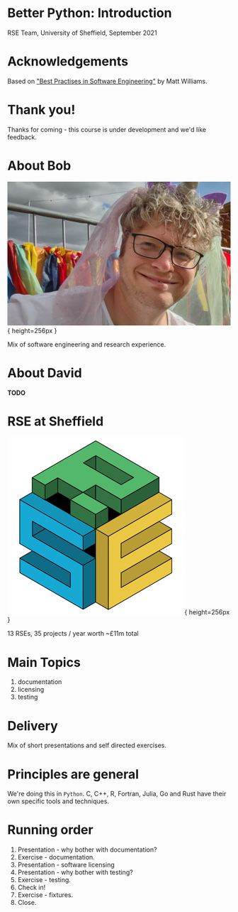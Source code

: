 # Better Python: Introduction

<style> .reveal h1 { font-size: 2em; } </style>

RSE Team, University of Sheffield, September 2021

# Acknowledgements

Based on ["Best Practises in Software Engineering"](https://gitlab.com/milliams/software_engineering_best_practices) by Matt Williams.

# Thank you!

Thanks for coming - this course is under development and we'd like feedback.

# About Bob

![Bob Turner](images/bobicorn.jpg){ height=256px }

Mix of software engineering and research experience.

# About David

**TODO**

# RSE at Sheffield

![RSE](https://github.com/RSE-Sheffield/RSE-Sheffield.github.io/raw/master/assets/images/logo/rse-logoonly-stroke.png){ height=256px }

13 RSEs, 35 projects / year worth ~£11m total

# Main Topics

1. documentation
2. licensing
3. testing

# Delivery

Mix of short presentations and self directed exercises.

# Principles are general

We're doing this in `Python`. C, C++, R, Fortran, Julia, Go and Rust have their own specific tools and techniques.

# Running order

1. Presentation - why bother with documentation?
2. Exercise - documentation.
3. Presentation - software licensing
4. Presentation - why bother with testing?
5. Exercise - testing.
6. Check in!
7. Exercise - fixtures.
8. Close.